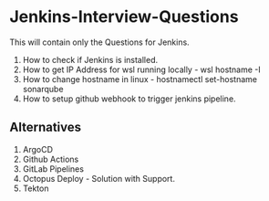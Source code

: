 # Jenkins-Interview-Questions
This will contain only the Questions for Jenkins.

1. How to check if Jenkins is installed.
2. How to get IP Address for wsl running locally - wsl hostname -I
3. How to change hostname in linux - hostnamectl set-hostname sonarqube
4. How to setup github webhook to trigger jenkins pipeline.


## Alternatives
1. ArgoCD
2. Github Actions
3. GitLab Pipelines
4. Octopus Deploy - Solution with Support.
5. Tekton
